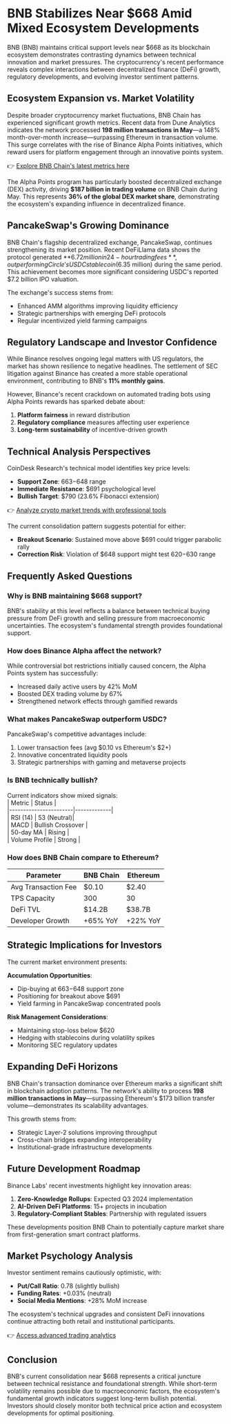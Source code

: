 # BNB Stabilizes Near $668 Amid Mixed Ecosystem Developments  

BNB (BNB) maintains critical support levels near $668 as its blockchain ecosystem demonstrates contrasting dynamics between technical innovation and market pressures. The cryptocurrency's recent performance reveals complex interactions between decentralized finance (DeFi) growth, regulatory developments, and evolving investor sentiment patterns.  

## Ecosystem Expansion vs. Market Volatility  

Despite broader cryptocurrency market fluctuations, BNB Chain has experienced significant growth metrics. Recent data from Dune Analytics indicates the network processed **198 million transactions in May**—a 148% month-over-month increase—surpassing Ethereum in transaction volume. This surge correlates with the rise of Binance Alpha Points initiatives, which reward users for platform engagement through an innovative points system.  

👉 [Explore BNB Chain's latest metrics here](https://bit.ly/okx-bonus)  

The Alpha Points program has particularly boosted decentralized exchange (DEX) activity, driving **$187 billion in trading volume** on BNB Chain during May. This represents **36% of the global DEX market share**, demonstrating the ecosystem's expanding influence in decentralized finance.  

## PancakeSwap's Growing Dominance  

BNB Chain's flagship decentralized exchange, PancakeSwap, continues strengthening its market position. Recent DeFiLlama data shows the protocol generated **$6.72 million in 24-hour trading fees**, outperforming Circle's USDC stablecoin ($6.35 million) during the same period. This achievement becomes more significant considering USDC's reported $7.2 billion IPO valuation.  

The exchange's success stems from:  
- Enhanced AMM algorithms improving liquidity efficiency  
- Strategic partnerships with emerging DeFi protocols  
- Regular incentivized yield farming campaigns  

## Regulatory Landscape and Investor Confidence  

While Binance resolves ongoing legal matters with US regulators, the market has shown resilience to negative headlines. The settlement of SEC litigation against Binance has created a more stable operational environment, contributing to BNB's **11% monthly gains**.  

However, Binance's recent crackdown on automated trading bots using Alpha Points rewards has sparked debate about:  
1. **Platform fairness** in reward distribution  
2. **Regulatory compliance** measures affecting user experience  
3. **Long-term sustainability** of incentive-driven growth  

## Technical Analysis Perspectives  

CoinDesk Research's technical model identifies key price levels:  
- **Support Zone**: $663-$648 range  
- **Immediate Resistance**: $691 psychological level  
- **Bullish Target**: $790 (23.6% Fibonacci extension)  

👉 [Analyze crypto market trends with professional tools](https://bit.ly/okx-bonus)  

The current consolidation pattern suggests potential for either:  
- **Breakout Scenario**: Sustained move above $691 could trigger parabolic rally  
- **Correction Risk**: Violation of $648 support might test $620-$630 range  

## Frequently Asked Questions  

### Why is BNB maintaining $668 support?  
BNB's stability at this level reflects a balance between technical buying pressure from DeFi growth and selling pressure from macroeconomic uncertainties. The ecosystem's fundamental strength provides foundational support.  

### How does Binance Alpha affect the network?  
While controversial bot restrictions initially caused concern, the Alpha Points system has successfully:  
- Increased daily active users by 42% MoM  
- Boosted DEX trading volume by 67%  
- Strengthened network effects through gamified rewards  

### What makes PancakeSwap outperform USDC?  
PancakeSwap's competitive advantages include:  
1. Lower transaction fees (avg $0.10 vs Ethereum's $2+)  
2. Innovative concentrated liquidity pools  
3. Strategic partnerships with gaming and metaverse projects  

### Is BNB technically bullish?  
Current indicators show mixed signals:  
| Metric                | Status      |  
|-----------------------|-------------|  
| RSI (14)              | 53 (Neutral)|  
| MACD                  | Bullish Crossover |  
| 50-day MA             | Rising      |  
| Volume Profile        | Strong      |  

### How does BNB Chain compare to Ethereum?  
| Parameter            | BNB Chain    | Ethereum   |  
|-----------------------|--------------|------------|  
| Avg Transaction Fee   | $0.10        | $2.40      |  
| TPS Capacity          | 300          | 30         |  
| DeFi TVL              | $14.2B       | $38.7B     |  
| Developer Growth      | +65% YoY     | +22% YoY   |  

## Strategic Implications for Investors  

The current market environment presents:  

**Accumulation Opportunities**:  
- Dip-buying at $663-$648 support zone  
- Positioning for breakout above $691  
- Yield farming in PancakeSwap concentrated pools  

**Risk Management Considerations**:  
- Maintaining stop-loss below $620  
- Hedging with stablecoins during volatility spikes  
- Monitoring SEC regulatory updates  

## Expanding DeFi Horizons  

BNB Chain's transaction dominance over Ethereum marks a significant shift in blockchain adoption patterns. The network's ability to process **198 million transactions in May**—surpassing Ethereum's $173 billion transfer volume—demonstrates its scalability advantages.  

This growth stems from:  
- Strategic Layer-2 solutions improving throughput  
- Cross-chain bridges expanding interoperability  
- Institutional-grade infrastructure developments  

## Future Development Roadmap  

Binance Labs' recent investments highlight key innovation areas:  
1. **Zero-Knowledge Rollups**: Expected Q3 2024 implementation  
2. **AI-Driven DeFi Platforms**: 15+ projects in incubation  
3. **Regulatory-Compliant Stables**: Partnership with regulated issuers  

These developments position BNB Chain to potentially capture market share from first-generation smart contract platforms.  

## Market Psychology Analysis  

Investor sentiment remains cautiously optimistic, with:  
- **Put/Call Ratio**: 0.78 (slightly bullish)  
- **Funding Rates**: +0.03% (neutral)  
- **Social Media Mentions**: +28% MoM increase  

The ecosystem's technical upgrades and consistent DeFi innovations continue attracting both retail and institutional participants.  

👉 [Access advanced trading analytics](https://bit.ly/okx-bonus)  

## Conclusion  

BNB's current consolidation near $668 represents a critical juncture between technical resistance and foundational strength. While short-term volatility remains possible due to macroeconomic factors, the ecosystem's fundamental growth indicators suggest long-term bullish potential. Investors should closely monitor both technical price action and ecosystem developments for optimal positioning.